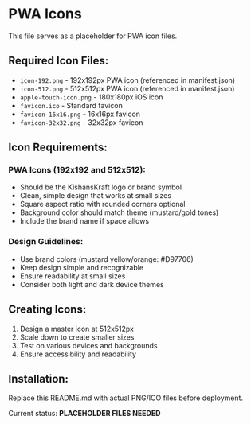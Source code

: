 # PWA Icons

This file serves as a placeholder for PWA icon files. 

## Required Icon Files:

- `icon-192.png` - 192x192px PWA icon (referenced in manifest.json)
- `icon-512.png` - 512x512px PWA icon (referenced in manifest.json)
- `apple-touch-icon.png` - 180x180px iOS icon
- `favicon.ico` - Standard favicon
- `favicon-16x16.png` - 16x16px favicon
- `favicon-32x32.png` - 32x32px favicon

## Icon Requirements:

### PWA Icons (192x192 and 512x512):
- Should be the KishansKraft logo or brand symbol
- Clean, simple design that works at small sizes
- Square aspect ratio with rounded corners optional
- Background color should match theme (mustard/gold tones)
- Include the brand name if space allows

### Design Guidelines:
- Use brand colors (mustard yellow/orange: #D97706)
- Keep design simple and recognizable
- Ensure readability at small sizes
- Consider both light and dark device themes

## Creating Icons:
1. Design a master icon at 512x512px
2. Scale down to create smaller sizes
3. Test on various devices and backgrounds
4. Ensure accessibility and readability

## Installation:
Replace this README.md with actual PNG/ICO files before deployment.

Current status: **PLACEHOLDER FILES NEEDED**